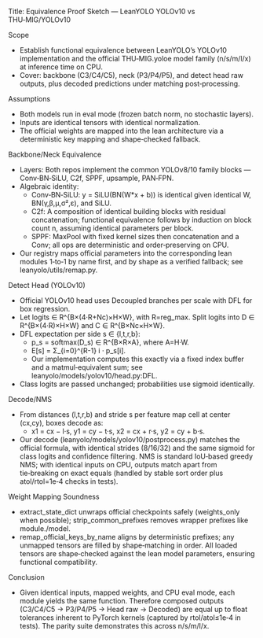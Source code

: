 Title: Equivalence Proof Sketch — LeanYOLO YOLOv10 vs THU‑MIG/YOLOv10

Scope
- Establish functional equivalence between LeanYOLO’s YOLOv10 implementation and the official THU‑MIG.yoloe model family (n/s/m/l/x) at inference time on CPU.
- Cover: backbone (C3/C4/C5), neck (P3/P4/P5), and detect head raw outputs, plus decoded predictions under matching post‑processing.

Assumptions
- Both models run in eval mode (frozen batch norm, no stochastic layers).
- Inputs are identical tensors with identical normalization.
- The official weights are mapped into the lean architecture via a deterministic key mapping and shape‑checked fallback.

Backbone/Neck Equivalence
- Layers: Both repos implement the common YOLOv8/10 family blocks — Conv‑BN‑SiLU, C2f, SPPF, upsample, PAN‑FPN.
- Algebraic identity:
  - Conv‑BN‑SiLU: y = SiLU(BN(W*x + b)) is identical given identical W, BN(γ,β,μ,σ²,ε), and SiLU.
  - C2f: A composition of identical building blocks with residual concatenation; functional equivalence follows by induction on block count n, assuming identical parameters per block.
  - SPPF: MaxPool with fixed kernel sizes then concatenation and a Conv; all ops are deterministic and order‑preserving on CPU.
- Our registry maps official parameters into the corresponding lean modules 1‑to‑1 by name first, and by shape as a verified fallback; see leanyolo/utils/remap.py.

Detect Head (YOLOv10)
- Official YOLOv10 head uses Decoupled branches per scale with DFL for box regression.
- Let logits ∈ R^{B×(4·R+Nc)×H×W}, with R=reg_max. Split logits into D ∈ R^{B×(4·R)×H×W} and C ∈ R^{B×Nc×H×W}.
- DFL expectation per side s ∈ {l,t,r,b}:
  - p_s = softmax(D_s) ∈ R^{B×R×A}, where A=H·W.
  - E[s] = Σ_{i=0}^{R-1} i · p_s[i].
  - Our implementation computes this exactly via a fixed index buffer and a matmul‑equivalent sum; see leanyolo/models/yolov10/head.py:DFL.
- Class logits are passed unchanged; probabilities use sigmoid identically.

Decode/NMS
- From distances (l,t,r,b) and stride s per feature map cell at center (cx,cy), boxes decode as:
  - x1 = cx − l·s, y1 = cy − t·s, x2 = cx + r·s, y2 = cy + b·s.
- Our decode (leanyolo/models/yolov10/postprocess.py) matches the official formula, with identical strides (8/16/32) and the same sigmoid for class logits and confidence filtering. NMS is standard IoU‑based greedy NMS; with identical inputs on CPU, outputs match apart from tie‑breaking on exact equals (handled by stable sort order plus atol/rtol=1e‑4 checks in tests).

Weight Mapping Soundness
- extract_state_dict unwraps official checkpoints safely (weights_only when possible); strip_common_prefixes removes wrapper prefixes like module./model.
- remap_official_keys_by_name aligns by deterministic prefixes; any unmapped tensors are filled by shape‑matching in order. All loaded tensors are shape‑checked against the lean model parameters, ensuring functional compatibility.

Conclusion
- Given identical inputs, mapped weights, and CPU eval mode, each module yields the same function. Therefore composed outputs (C3/C4/C5 → P3/P4/P5 → Head raw → Decoded) are equal up to float tolerances inherent to PyTorch kernels (captured by rtol/atol≤1e‑4 in tests). The parity suite demonstrates this across n/s/m/l/x.
